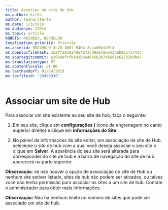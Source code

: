 ```yaml
---
title: Associar um site de Hub
ms.author: kirks
author: Techwriter40
ms.date: 1/3/2019
ms.audience: ITPro
ms.topic: article
ROBOTS: NOINDEX, NOFOLLOW
localization_priority: Priority
ms.assetid: 50249bb9-3c28-408f-946b-2caab6b1b9f4
ms.openlocfilehash: 3a2ff2958240a48727d9287e6e43b9b065757415
ms.sourcegitcommit: e2864efcfb493b6e46b662b746661a61232bdba7
ms.translationtype: MT
ms.contentlocale: pt-BR
ms.lasthandoff: 01/24/2019
ms.locfileid: "29498938"
---
```

# <a name="associate-a-hub-site"></a>Associar um site de Hub

Para associar um site existente ao seu site de hub, faça o seguinte:
  
1. Em seu site, clique em **configurações (** ícone de engrenagem no canto superior direito) e clique em **informações do Site**. 
    
2. No painel de informações do site editar, em associação de site de Hub, selecione o site de hub com a qual você deseja associar o seu site e clique em **Salvar**. A aparência do seu site será alterada para corresponder do site de hub e a barra de navegação do site de hub aparecerá na parte superior. 
    
 **Observação**: se não houver a opção de associação do site de Hub ou nenhum site estiver listado, sites de hub não podem ser ativados, ou talvez você não tenha permissão para associar os sites a um site de hub. Contate o administrador para obter mais informações. 
  
 **Observação:** Não há nenhum limite no número de sites que pode ser associado um site de hub. 
  

